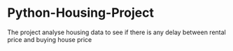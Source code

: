 # Python-Housing-Project
The project analyse housing data to see if there is any delay between rental price and buying house price
